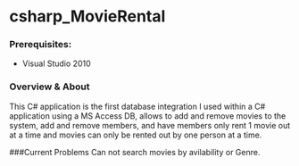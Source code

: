 csharp_MovieRental
==================

### Prerequisites:

* Visual Studio 2010

### Overview & About

This C# application is the first database integration I used within a C# application using a MS Access DB, allows to add and remove movies to the system, add and remove members, and have members only rent 1 movie out at a time and movies can only be rented out by one person at a time.

###Current Problems
Can not search movies by avilability or Genre.
